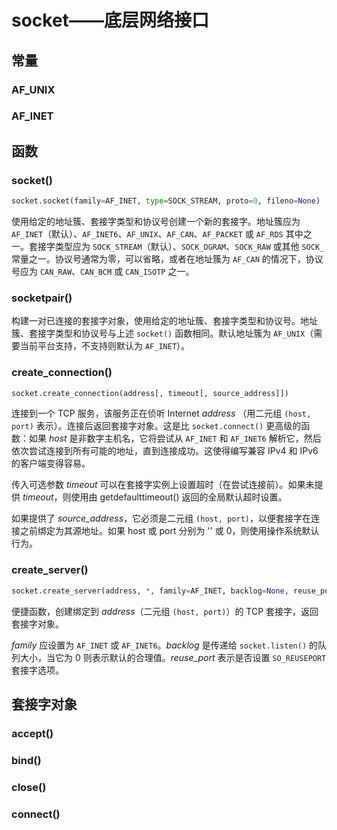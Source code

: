 # socket——底层网络接口

## 常量

### AF_UNIX

### AF_INET

## 函数

### socket()

```python
socket.socket(family=AF_INET, type=SOCK_STREAM, proto=0, fileno=None)
```

使用给定的地址簇、套接字类型和协议号创建一个新的套接字。地址簇应为 `AF_INET`（默认）、`AF_INET6`、`AF_UNIX`、`AF_CAN`、`AF_PACKET` 或 `AF_RDS` 其中之一。套接字类型应为 `SOCK_STREAM`（默认）、`SOCK_DGRAM`、`SOCK_RAW` 或其他 `SOCK_` 常量之一。协议号通常为零，可以省略，或者在地址簇为 `AF_CAN` 的情况下，协议号应为 `CAN_RAW`、`CAN_BCM` 或 `CAN_ISOTP` 之一。

### socketpair()

构建一对已连接的套接字对象，使用给定的地址簇、套接字类型和协议号。地址簇、套接字类型和协议号与上述 `socket()` 函数相同。默认地址簇为 `AF_UNIX`（需要当前平台支持，不支持则默认为 `AF_INET`）。

### create_connection()

```python
socket.create_connection(address[, timeout[, source_address]])
```

连接到一个 TCP 服务，该服务正在侦听 Internet *address* （用二元组 `(host, port)` 表示）。连接后返回套接字对象。这是比 `socket.connect()` 更高级的函数：如果 *host* 是非数字主机名，它将尝试从 `AF_INET` 和 `AF_INET6` 解析它，然后依次尝试连接到所有可能的地址，直到连接成功。这使得编写兼容 IPv4 和 IPv6 的客户端变得容易。

传入可选参数 *timeout* 可以在套接字实例上设置超时（在尝试连接前）。如果未提供 *timeout*，则使用由 getdefaulttimeout() 返回的全局默认超时设置。

如果提供了 *source_address*，它必须是二元组 `(host, port)`，以便套接字在连接之前绑定为其源地址。如果 host 或 port 分别为 '' 或 0，则使用操作系统默认行为。

### create_server()

```python
socket.create_server(address, *, family=AF_INET, backlog=None, reuse_port=False, dualstack_ipv6=False)
```

便捷函数，创建绑定到 *address*（二元组 `(host, port)`）的 TCP 套接字，返回套接字对象。

*family* 应设置为 `AF_INET` 或 `AF_INET6`。*backlog* 是传递给 `socket.listen()` 的队列大小，当它为 0 则表示默认的合理值。*reuse_port* 表示是否设置 `SO_REUSEPORT` 套接字选项。

## 套接字对象

### accept()

### bind()

### close()

### connect()
